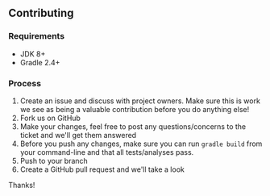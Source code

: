 ## Contributing

### Requirements
* JDK 8+
* Gradle 2.4+

### Process
1. Create an issue and discuss with project owners. Make sure this is work we see as being a valuable contribution before you do anything else!
2. Fork us on GitHub
3. Make your changes, feel free to post any questions/concerns to the ticket and we'll get them answered
4. Before you push any changes, make sure you can run `gradle build` from your command-line and that all tests/analyses pass.
5. Push to your branch
6. Create a GitHub pull request and we'll take a look

Thanks!